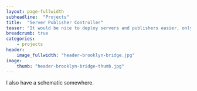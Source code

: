 ```yaml
---
layout: page-fullwidth
subheadline:  "Projects"
title:  "Server Publisher Controller"
teaser: "It would be nice to deploy servers and publishers easier, only implementing the interface class... I don't want every time to write the code taking care of a connection and publishing data... Could it be that I can do this just by writing a JSON file and my control module ?"
breadcrumb: true
categories:
    - projects
header:
    image_fullwidth: "header-brooklyn-bridge.jpg"
image:
    thumb: "header-brooklyn-bridge-thumb.jpg"
---
```


I also have a schematic somewhere.